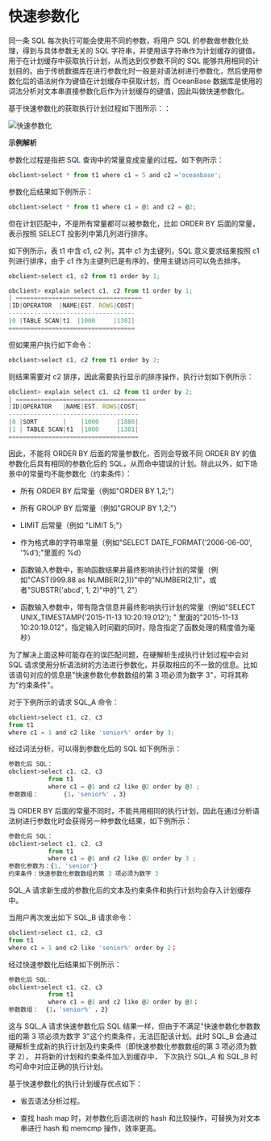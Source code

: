 快速参数化 
==========================





同一条 SQL 每次执行可能会使用不同的参数，将用户 SQL 的参数做参数化处理，得到与具体参数无关的 SQL 字符串，并使用该字符串作为计划缓存的键值，用于在计划缓存中获取执行计划，从而达到仅参数不同的 SQL 能够共用相同的计划目的。由于传统数据库在进行参数化时一般是对语法树进行参数化，然后使用参数化后的语法树作为键值在计划缓存中获取计划，而 OceanBase 数据库是使用的词法分析对文本串直接参数化后作为计划缓存的键值，因此叫做快速参数化。

基于快速参数化的获取执行计划过程如下图所示：：

![快速参数化](https://static-aliyun-doc.oss-accelerate.aliyuncs.com/assets/img/zh-CN/4447194061/p179646.jpg)

**示例解析** 

参数化过程是指把 SQL 查询中的常量变成变量的过程。如下例所示：

```javascript
obclient>select * from t1 where c1 = 5 and c2 ='oceanbase';
```





参数化后结果如下例所示：

```javascript
obclient>select * from t1 where c1 = @1 and c2 = @2;
```



但在计划匹配中，不是所有常量都可以被参数化，比如 ORDER BY 后面的常量，表示按照 SELECT 投影列中第几列进行排序。

如下例所示，表 t1 中含 c1, c2 列，其中 c1 为主键列，SQL 意义要求结果按照 c1 列进行排序，由于 c1 作为主键列已是有序的，使用主键访问可以免去排序。

```javascript
obclient>select c1, c2 from t1 order by 1;

obclient> explain select c1, c2 from t1 order by 1;
| ===================================
|ID|OPERATOR  |NAME|EST. ROWS|COST|
-----------------------------------
|0 |TABLE SCAN|t1  |1000     |1381|
===================================
```



但如果用户执行如下命令：

```javascript
obclient>select c1, c2 from t1 order by 2;
```



则结果需要对 c2 排序，因此需要执行显示的排序操作，执行计划如下例所示：

```javascript
obclient> explain select c1, c2 from t1 order by 2;
| ====================================
|ID|OPERATOR   |NAME|EST. ROWS|COST|
------------------------------------
|0 |SORT       |    |1000     |1886|
|1 | TABLE SCAN|t1  |1000     |1381|
====================================
```



因此，不能将 ORDER BY 后面的常量参数化，否则会导致不同 ORDER BY 的值参数化后具有相同的参数化后的 SQL，从而命中错误的计划。除此以外，如下场景中的常量均不能参数化（约束条件）：

* 所有 ORDER BY 后常量（例如"ORDER BY 1,2;"）

  

* 所有 GROUP BY 后常量（例如"GROUP BY 1,2;"）

  

* LIMIT 后常量（例如 "LIMIT 5;"）

  

* 作为格式串的字符串常量（例如"SELECT DATE_FORMAT('2006-06-00', '%d');"里面的 %d）

  

* 函数输入参数中，影响函数结果并最终影响执行计划的常量（例如"CAST(999.88 as NUMBER(2,1))"中的"NUMBER(2,1)"，或者"SUBSTR('abcd', 1, 2)"中的"1, 2"）

  

* 函数输入参数中，带有隐含信息并最终影响执行计划的常量（例如"SELECT UNIX_TIMESTAMP('2015-11-13 10:20:19.012'); " 里面的"2015-11-13 10:20:19.012"，指定输入时间戳的同时，隐含指定了函数处理的精度值为毫秒）

  




为了解决上面这种可能存在的误匹配问题，在硬解析生成执行计划过程中会对 SQL 请求使用分析语法树的方法进行参数化，并获取相应的不一致的信息。比如该语句对应的信息是"快速参数化参数数组的第 3 项必须为数字 3"，可将其称为"约束条件"。

对于下例所示的请求 SQL_A 命令：

```javascript
obclient>select c1, c2, c3 
from t1 
where c1 = 1 and c2 like 'senior%' order by 3;
```



经过词法分析，可以得到参数化后的 SQL 如下例所示：

```javascript
参数化后 SQL：
obclient>select c1, c2, c3 
           from t1 
           where c1 = @1 and c2 like @2 order by @3 ;
参数数组：       {1，'senior%' ，3}
```



当 ORDER BY 后面的常量不同时，不能共用相同的执行计划，因此在通过分析语法树进行参数化时会获得另一种参数化结果，如下例所示：

```javascript
参数化后 SQL：
obclient>select c1, c2, c3 
           from t1 
           where c1 = @1 and c2 like @2 order by 3 ;
参数化参数为：{1, 'senior'}
约束条件：快速参数化参数数组的第 3 项必须为数字 3
```



SQL_A 请求新生成的参数化后的文本及约束条件和执行计划均会存入计划缓存中。

当用户再次发出如下 SQL_B 请求命令：

```javascript
obclient>select c1, c2, c3 
from t1 
where c1 = 1 and c2 like 'senior%' order by 2；
```



经过快速参数化后结果如下例所示：

```javascript
参数化后 SQL: 
obclient>select c1, c2, c3 
           from t1 
           where c1 = @1 and c2 like @2 order by @3；
参数数组：  {1，'senior%' ，2}
```



这与 SQL_A 请求快速参数化后 SQL 结果一样，但由于不满足"快速参数化参数数组的第 3 项必须为数字 3"这个约束条件，无法匹配该计划。此时 SQL_B 会通过硬解析生成新的执行计划及约束条件（即快速参数化参数数组的第 3 项必须为数字 2）， 并将新的计划和约束条件加入到缓存中， 下次执行 SQL_A 和 SQL_B 时均可命中对应正确的执行计划。

基于快速参数化的执行计划缓存优点如下：

* 省去语法分析过程。

  

* 查找 hash map 时，对参数化后语法树的 hash 和比较操作，可替换为对文本串进行 hash 和 memcmp 操作，效率更高。

  



